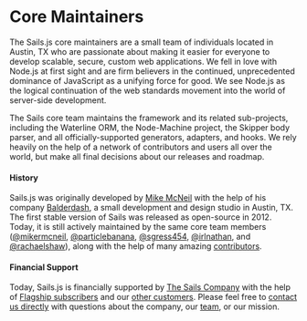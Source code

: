 # Core Maintainers

The Sails.js core maintainers are a small team of individuals located in Austin, TX who are passionate about making it easier for everyone to develop scalable, secure, custom web applications.  We fell in love with Node.js at first sight and are firm believers in the continued, unprecedented dominance of JavaScript as a unifying force for good.  We see Node.js as the logical continuation of the web standards movement into the world of server-side development.

The Sails core team maintains the framework and its related sub-projects, including the Waterline ORM, the Node-Machine project, the Skipper body parser, and all officially-supported generators, adapters, and hooks.  We rely heavily on the help of a network of contributors and users all over the world, but make all final decisions about our releases and roadmap.


#### History

Sails.js was originally developed by [Mike McNeil](http://twitter.com/mikermcneil) with the help of his company [Balderdash](http://www.bizjournals.com/sanantonio/blog/socialmadness/2013/03/sxsw-2013-Balderdash-startup-web-app.html), a small development and design studio in Austin, TX.  The first stable version of Sails was released as open-source in 2012.  Today, it is still actively maintained by the same core team members ([@mikermcneil](https://github.com/mikermcneil), [@particlebanana](https://github.com/particlebanana), [@sgress454](https://github.com/sgress454), [@irlnathan](https://github.com/irlnathan), and [@rachaelshaw](https://github.com/rachaelshaw)), along with the help of many amazing [contributors](https://github.com/balderdashy/sails/network/members).


#### Financial Support

Today, Sails.js is financially supported by [The Sails Company](http://sailsjs.com/about) with the help of [Flagship subscribers](https://sailsjs.com/flagship) and our [other customers](https://sailsjs.com/studio).  Please feel free to [contact us directly](http://sailsjs.com/contact) with questions about the company, our [team](http://sailsjs.com/about), or our mission.

<docmeta name="displayName" value="Core Maintainers">
